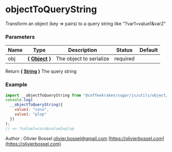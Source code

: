# objectToQueryString

Transform an object (key => pairs) to a query string like "?var1=value1&var2"

### Parameters

| Name | Type                                                                                                   | Description             | Status   | Default |
| ---- | ------------------------------------------------------------------------------------------------------ | ----------------------- | -------- | ------- |
| obj  | **{ [Object](https://developer.mozilla.org/fr/docs/Web/JavaScript/Reference/Objets_globaux/Object) }** | The object to serialize | required |

Return **{ [String](https://developer.mozilla.org/fr/docs/Web/JavaScript/Reference/Objets_globaux/String) }** The query string

### Example

```js
import __objectToQueryString from "@coffeekraken/sugar/js/utils/object/objectToQueryString";
console.log(
  __objectToQueryString({
    value1: "coco",
    value1: "plop"
  })
);
// => ?value1=coco&value2=plop
```

Author : Olivier Bossel [olivier.bossel@gmail.com](mailto:olivier.bossel@gmail.com) [https://olivierbossel.com](https://olivierbossel.com)
